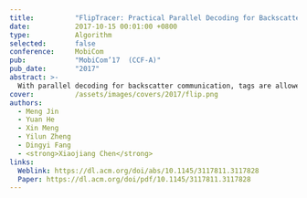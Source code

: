 ```yaml
---
title:          "FlipTracer: Practical Parallel Decoding for Backscatter Communication"
date:           2017-10-15 00:01:00 +0800
type:           Algorithm
selected:       false
conference:     MobiCom 
pub:            "MobiCom’17  (CCF-A)"
pub_date:       "2017"
abstract: >-
  With parallel decoding for backscatter communication, tags are allowed to transmit concurrently and more efficiently. Existing parallel decoding mechanisms, however, assume that signals of the tags are highly stable, and hence may not perform optimally in the naturally dynamic backscatter systems. This paper introduces FlipTracer, a practical system that achieves highly reliable parallel decoding even in hostile channel conditions. FlipTracer is designed with a key insight: although the collided signal is time-varying and irregular, transitions between signals' combined states follow highly stable probabilities, which offers important clues for identifying the collided signals, and provides us with an opportunity to decode the collided signals without relying on stable signals. Motivated by this observation, we propose a graphical model, called one-flip-graph (OFG), to capture the transition pattern of collided signals, and design a reliable approach to construct the OFG in a manner robust to the diversity in backscatter systems. Then FlipTracer can resolve the collided signals by tracking the OFG. We have implemented FlipTracer and evaluated its performance with extensive experiments across a wide variety of scenarios. Our experimental results have shown that FlipTracer achieves a maximum aggregated throughput that approaches 2 Mbps, which is 6x higher than the state-of-the-art.
cover:          /assets/images/covers/2017/flip.png
authors:
  - Meng Jin
  - Yuan He
  - Xin Meng
  - Yilun Zheng
  - Dingyi Fang
  - <strong>Xiaojiang Chen</strong>
links:
  Weblink: https://dl.acm.org/doi/abs/10.1145/3117811.3117828
  Paper: https://dl.acm.org/doi/pdf/10.1145/3117811.3117828
---
```

